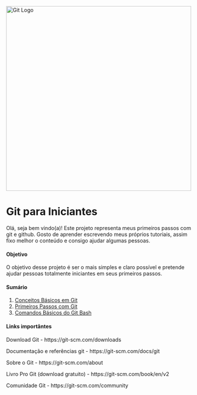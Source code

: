 <img src="https://git-scm.com/images/logos/1color-orange-lightbg@2x.png" alt="Git Logo" width="500px"/>

# Git para Iniciantes
Olá, seja bem vindo(a)!
Este projeto representa meus primeiros passos com git e github. Gosto de aprender escrevendo meus próprios tutoriais, assim fixo melhor o conteúdo e consigo ajudar algumas pessoas.

#### Objetivo
O objetivo desse projeto é ser o mais simples e claro possível e pretende ajudar pessoas totalmente iniciantes em seus primeiros passos.

#### Sumário
1. <a href="">Conceitos Básicos em Git</a>
2. <a href="">Primeiros Passos com Git</a>
3. <a href="">Comandos Básicos do Git Bash</a>

#### Links importântes
<p>Download Git - https://git-scm.com/downloads</p>
<p>Documentação e referências git - https://git-scm.com/docs/git</p>
<p>Sobre o Git - https://git-scm.com/about</p>
<p>Livro Pro Git (download gratuito) - https://git-scm.com/book/en/v2</p>
<p>Comunidade Git - https://git-scm.com/community</p>
